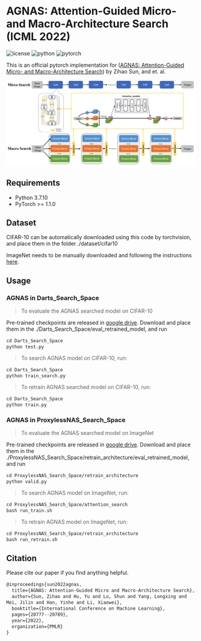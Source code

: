 # AGNAS: Attention-Guided Micro- and Macro-Architecture Search (ICML 2022)
![license](https://img.shields.io/badge/License-MIT-brightgreen)
![python](https://img.shields.io/badge/Python-3.7-blue)
![pytorch](https://img.shields.io/badge/PyTorch-1.1-orange)

This is an official pytorch implementation for ([AGNAS: Attention-Guided Micro- and Macro-Architecture Search](https://proceedings.mlr.press/v162/sun22a/sun22a.pdf)) by Zihao Sun, and et. al.

![AGNAS](./Repo_figures/AGNAS_Main.png)

## Requirements
* Python 3.7.10
* PyTorch >= 1.1.0


## Dataset
CIFAR-10 can be automatically downloaded using this code by torchvision, and place them in the folder ./dataset/cifar10

ImageNet needs to be manually downloaded and following the instructions [here](https://github.com/pytorch/examples/tree/master/imagenet).

## Usage

### AGNAS in Darts_Search_Space

> To evaluate the AGNAS searched model on CIFAR-10

Pre-trained checkpoints are released in [google drive](https://drive.google.com/drive/folders/1uuqN72IkjR7Is9nTWXONsID0pju-U_bk). Download and place them in the ./Darts_Search_Space/eval_retrained_model, and run
```shell
cd Darts_Search_Space
python test.py
```

> To search AGNAS model on CIFAR-10, run:
```shell
cd Darts_Search_Space
python train_search.py
```

> To retrain AGNAS searched model on CIFAR-10, run:
```shell
cd Darts_Search_Space
python train.py
```


### AGNAS in ProxylessNAS_Search_Space

> To evaluate the AGNAS searched model on ImageNet

Pre-trained checkpoints are released in [google drive](https://drive.google.com/drive/folders/12o1ywmO0p61y8L7nCkeYfV-8aurisA4p). Download and place them in the ./ProxylessNAS_Search_Space/retrain_architecture/eval_retrained_model, and run
```shell
cd ProxylessNAS_Search_Space/retrain_architecture
python valid.py
```
> To search AGNAS model on ImageNet, run:
```shell
cd ProxylessNAS_Search_Space/attention_search
bash run_train.sh
```

> To retrain AGNAS model on ImageNet, run:
```shell
cd ProxylessNAS_Search_Space/retrain_architecture
bash run_retrain.sh
```



## Citation
Please cite our paper if you find anything helpful.
```
@inproceedings{sun2022agnas,
  title={AGNAS: Attention-Guided Micro and Macro-Architecture Search},
  author={Sun, Zihao and Hu, Yu and Lu, Shun and Yang, Longxing and Mei, Jilin and Han, Yinhe and Li, Xiaowei},
  booktitle={International Conference on Machine Learning},
  pages={20777--20789},
  year={2022},
  organization={PMLR}
}
```
